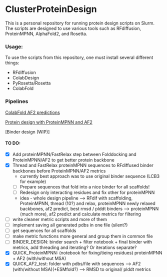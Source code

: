 # ClusterProteinDesign

This is a personal repository for running protein design scripts on Slurm. The scripts are designed to use various tools such as RFdiffusion, ProteinMPNN, AlphaFold2, and Rosetta.

### Usage:
To use the scripts from this repository, one must install several different things:
- RFdiffusion
- ColabDesign
- PyRosetta/Rosetta
- ColabFold

### Pipelines
[ColabFold AF2 predictions](/pipelines/colabfold_af2)

[Protein design with ProteinMPNN and AF2](/pipelines/mpnn_af2)

[Binder design (WIP)]

#### TO DO:
- [x] Add proteinMPNN/FastRelax step between Folddocking and ProteinMPNN/AF2 to get better protein backbone
- [x] Thread and FastRelax proteinMPNN sequences to RFdiffused binder backbones before ProteinMPNN/AF2 metrics
    - currently best approach was to use original binder sequence (LCB3 for example)
    - [ ] Prepare sequences that fold into a nice binder for all scaffolds!
    - [ ] Redesign only interacting residues and fix other for proteinMPNN
    - idea - whole design pipeline --> RFdif with scaffolding, ProteinMPNN, thread (10?) and relax, proteinMPNN newly relaxed backbones, af2 predict, best rmsd / plddt binders --> proteinMPNN (much more), af2 predict and calculate metrics for filtering
- [ ] write cleaner metric scripts and more of them
- [ ] implement saving all generated pdbs in one file (silent?)
- [ ] get sequences for all scaffolds
- [ ] make metric functions more general and group them in common file
- [ ] BINDER_DESIGN: binder search + filter notebook + final binder with metrics, add threading and iterating? Or iterations separate?
- [x] QUICK_ProteinMPNN: (notebook for fixing/tieing residues) proteinMPNN + AF2 (with/without MSA)
- [x] QUICK_AF2_test: folder with pdbs/file with sequences --> AF2 (with/without MSA)(+ESMfold?) --> RMSD to original/ plddt metrics